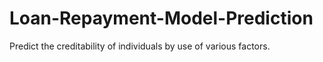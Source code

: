 # Loan-Repayment-Model-Prediction
Predict the creditability of individuals by use of various factors.
